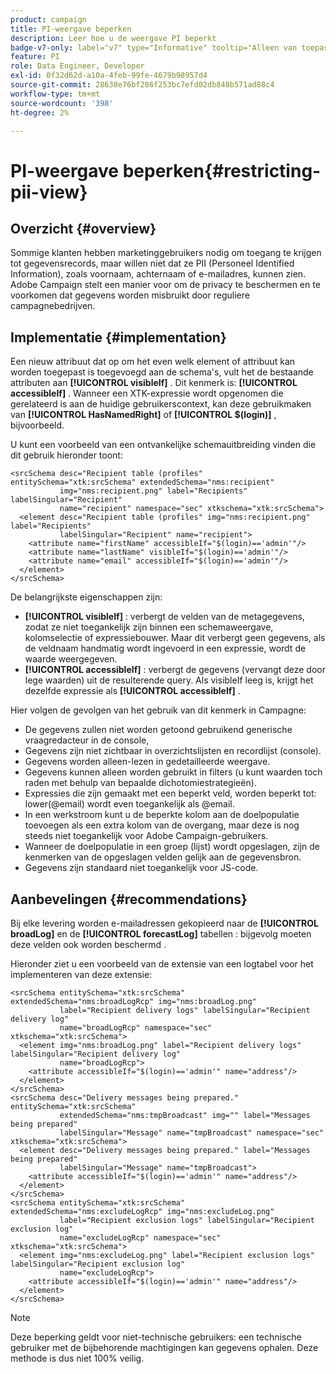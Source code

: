 ```yaml
---
product: campaign
title: PI-weergave beperken
description: Leer hoe u de weergave PI beperkt
badge-v7-only: label="v7" type="Informative" tooltip="Alleen van toepassing op Campaign Classic v7"
feature: PI
role: Data Engineer, Developer
exl-id: 0f32d62d-a10a-4feb-99fe-4679b98957d4
source-git-commit: 28638e76bf286f253bc7efd02db848b571ad88c4
workflow-type: tm+mt
source-wordcount: '398'
ht-degree: 2%

---
```


# PI-weergave beperken{#restricting-pii-view}

## Overzicht {#overview}

Sommige klanten hebben marketinggebruikers nodig om toegang te krijgen tot gegevensrecords, maar willen niet dat ze PII (Personeel Identified Information), zoals voornaam, achternaam of e-mailadres, kunnen zien. Adobe Campaign stelt een manier voor om de privacy te beschermen en te voorkomen dat gegevens worden misbruikt door reguliere campagnebedrijven.

## Implementatie {#implementation}

Een nieuw attribuut dat op om het even welk element of attribuut kan worden toegepast is toegevoegd aan de schema&#39;s, vult het de bestaande attributen aan **[!UICONTROL visibleIf]** . Dit kenmerk is: **[!UICONTROL accessibleIf]** . Wanneer een XTK-expressie wordt opgenomen die gerelateerd is aan de huidige gebruikerscontext, kan deze gebruikmaken van **[!UICONTROL HasNamedRight]** of **[!UICONTROL $(login)]** , bijvoorbeeld.

U kunt een voorbeeld van een ontvankelijke schemauitbreiding vinden die dit gebruik hieronder toont:

```
<srcSchema desc="Recipient table (profiles" entitySchema="xtk:srcSchema" extendedSchema="nms:recipient"
           img="nms:recipient.png" label="Recipients" labelSingular="Recipient"
           name="recipient" namespace="sec" xtkschema="xtk:srcSchema">
  <element desc="Recipient table (profiles" img="nms:recipient.png" label="Recipients"
           labelSingular="Recipient" name="recipient">
    <attribute name="firstName" accessibleIf="$(login)=='admin'"/>
    <attribute name="lastName" visibleIf="$(login)=='admin'"/>
    <attribute name="email" accessibleIf="$(login)=='admin'"/>
  </element>
</srcSchema>
```

De belangrijkste eigenschappen zijn:

* **[!UICONTROL visibleIf]** : verbergt de velden van de metagegevens, zodat ze niet toegankelijk zijn binnen een schemaweergave, kolomselectie of expressiebouwer. Maar dit verbergt geen gegevens, als de veldnaam handmatig wordt ingevoerd in een expressie, wordt de waarde weergegeven.
* **[!UICONTROL accessibleIf]** : verbergt de gegevens (vervangt deze door lege waarden) uit de resulterende query. Als visibleIf leeg is, krijgt het dezelfde expressie als **[!UICONTROL accessibleIf]** .

Hier volgen de gevolgen van het gebruik van dit kenmerk in Campagne:

* De gegevens zullen niet worden getoond gebruikend generische vraagredacteur in de console,
* Gegevens zijn niet zichtbaar in overzichtslijsten en recordlijst (console).
* Gegevens worden alleen-lezen in gedetailleerde weergave.
* Gegevens kunnen alleen worden gebruikt in filters (u kunt waarden toch raden met behulp van bepaalde dichotomiestrategieën).
* Expressies die zijn gemaakt met een beperkt veld, worden beperkt tot: lower(@email) wordt even toegankelijk als @email.
* In een werkstroom kunt u de beperkte kolom aan de doelpopulatie toevoegen als een extra kolom van de overgang, maar deze is nog steeds niet toegankelijk voor Adobe Campaign-gebruikers.
* Wanneer de doelpopulatie in een groep (lijst) wordt opgeslagen, zijn de kenmerken van de opgeslagen velden gelijk aan de gegevensbron.
* Gegevens zijn standaard niet toegankelijk voor JS-code.

## Aanbevelingen {#recommendations}

Bij elke levering worden e-mailadressen gekopieerd naar de **[!UICONTROL broadLog]** en de **[!UICONTROL forecastLog]** tabellen : bijgevolg moeten deze velden ook worden beschermd .

Hieronder ziet u een voorbeeld van de extensie van een logtabel voor het implementeren van deze extensie:

```
<srcSchema entitySchema="xtk:srcSchema" extendedSchema="nms:broadLogRcp" img="nms:broadLog.png"
           label="Recipient delivery logs" labelSingular="Recipient delivery log"
           name="broadLogRcp" namespace="sec" xtkschema="xtk:srcSchema">
  <element img="nms:broadLog.png" label="Recipient delivery logs" labelSingular="Recipient delivery log"
           name="broadLogRcp">
    <attribute accessibleIf="$(login)=='admin'" name="address"/>
  </element>
</srcSchema>
<srcSchema desc="Delivery messages being prepared." entitySchema="xtk:srcSchema"
           extendedSchema="nms:tmpBroadcast" img="" label="Messages being prepared"
           labelSingular="Message" name="tmpBroadcast" namespace="sec" xtkschema="xtk:srcSchema">
  <element desc="Delivery messages being prepared." label="Messages being prepared"
           labelSingular="Message" name="tmpBroadcast">
    <attribute accessibleIf="$(login)=='admin'" name="address"/>
  </element>
</srcSchema>
<srcSchema entitySchema="xtk:srcSchema" extendedSchema="nms:excludeLogRcp" img="nms:excludeLog.png"
           label="Recipient exclusion logs" labelSingular="Recipient exclusion log"
           name="excludeLogRcp" namespace="sec" xtkschema="xtk:srcSchema">
  <element img="nms:excludeLog.png" label="Recipient exclusion logs" labelSingular="Recipient exclusion log"
           name="excludeLogRcp">
    <attribute accessibleIf="$(login)=='admin'" name="address"/>
  </element>
</srcSchema>
```

>[!NOTE]
>
>Deze beperking geldt voor niet-technische gebruikers: een technische gebruiker met de bijbehorende machtigingen kan gegevens ophalen. Deze methode is dus niet 100% veilig.
